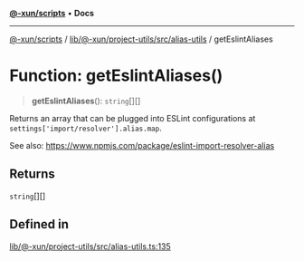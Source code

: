 [**@-xun/scripts**](../../../../../../README.md) • **Docs**

***

[@-xun/scripts](../../../../../../README.md) / [lib/@-xun/project-utils/src/alias-utils](../README.md) / getEslintAliases

# Function: getEslintAliases()

> **getEslintAliases**(): `string`[][]

Returns an array that can be plugged into ESLint configurations at
`settings['import/resolver'].alias.map`.

See also: https://www.npmjs.com/package/eslint-import-resolver-alias

## Returns

`string`[][]

## Defined in

[lib/@-xun/project-utils/src/alias-utils.ts:135](https://github.com/Xunnamius/xscripts/blob/154567d6fca3f6cf244137e710b029af872e1d9e/lib/@-xun/project-utils/src/alias-utils.ts#L135)

